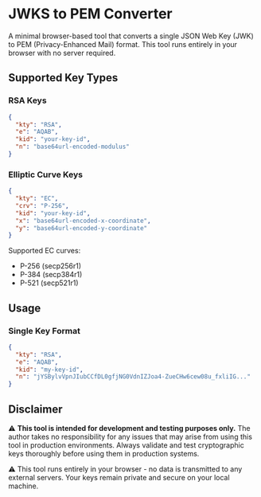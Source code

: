 # JWKS to PEM Converter

A minimal browser-based tool that converts a single JSON Web Key (JWK) to PEM (Privacy-Enhanced Mail) format. This tool runs entirely in your browser with no server required.

## Supported Key Types

### RSA Keys
```json
{
  "kty": "RSA",
  "e": "AQAB",
  "kid": "your-key-id",
  "n": "base64url-encoded-modulus"
}
```

### Elliptic Curve Keys
```json
{
  "kty": "EC",
  "crv": "P-256",
  "kid": "your-key-id",
  "x": "base64url-encoded-x-coordinate",
  "y": "base64url-encoded-y-coordinate"
}
```

Supported EC curves:
- P-256 (secp256r1)
- P-384 (secp384r1)
- P-521 (secp521r1)

## Usage

### Single Key Format
```json
{
  "kty": "RSA",
  "e": "AQAB",
  "kid": "my-key-id",
  "n": "jYSBylvVpnJIubCCfDL0gfjNG0VdnIZJoa4-ZueCHw6cew08u_fxliIG..."
}
```


## Disclaimer

⚠️ **This tool is intended for development and testing purposes only.** The author takes no responsibility for any issues that may arise from using this tool in production environments. Always validate and test cryptographic keys thoroughly before using them in production systems.


⚠️ This tool runs entirely in your browser - no data is transmitted to any external servers. Your keys remain private and secure on your local machine.

